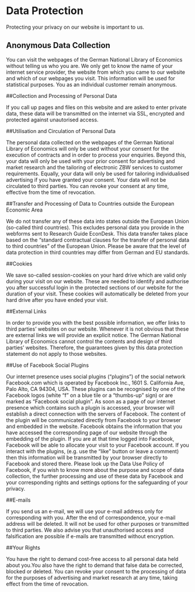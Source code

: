 # Data Protection

Protecting your privacy on our website is important to us.

## Anonymous Data Collection

You can visit the webpages of the German National Library of Economics without telling us who you are. We only get to know the name of your internet service provider, the website from which you came to our website and which of our webpages you visit. This information will be used for statistical purposes. You as an individual customer remain anonymous.

##Collection and Processing of Personal Data

If you call up pages and files on this website and are asked to enter private data, these data will be transmitted on the internet via SSL, encrypted and protected against unautorised access.

##Utilisation and Circulation of Personal Data

The personal data collected on the webpages of the German National Library of Economics will only be used without your consent for the execution of contracts and in order to process your enquiries. Beyond this, your data will only be used with your prior consent for advertising and market research and the tailoring of electronic ZBW services to customer requirements. Equally, your data will only be used for tailoring individualised advertising if you have granted your consent. Your data will not be circulated to third parties. You can revoke your consent at any time, effective from the time of revocation.

##Transfer and Processing of Data to Countries outside the European Economic Area

We do not transfer any of these data into states outside the European Union (so-called third countries). This excludes personal data you provide in the webforms sent to Research Guide EconDesk. This data transfer takes place based on the “standard contractual clauses for the transfer of personal data to third countries” of the European Union. Please be aware that the level of data protection in third countries may differ from German and EU standards.

##Cookies

We save so-called session-cookies on your hard drive which are valid only during your visit on our website. These are needed to identify and authorise you after successful login in the protected sections of our website for the duration of your visit. These cookies will automatically be deleted from your hard drive after you have ended your visit.

##External Links

In order to provide you with the best possible information, we offer links to third parties’ websites on our website. Whenever it is not obvious that these are external links we will provide an explicit notice. The German National Library of Economics cannot control the contents and design of third parties’ websites. Therefore, the guarantees given by this data protection statement do not apply to those websites.

##Use of Facebook Social Plugins

Our internet presence uses social plugins (“plugins”) of the social network Facebook.com which is operated by Facebook Inc., 1601 S. California Ave, Palo Alto, CA 94304, USA. These plugins can be recognised by one of the Facebook logos (white “f” on a blue tile or a “thumbs-up” sign) or are marked as “Facebook social plugin”. As soon as a page of our internet presence which contains such a plugin is accessed, your browser will establish a direct connection with the servers of Facebook. The content of the plugin will be communicated directly from Facebook to your browser and embedded in the website. Facebook obtains the information that you have accessed the corresponding page of our website through the embedding of the plugin. If you are at that time logged into Facebook, Facebook will be able to allocate your visit to your Facebook account. If you interact with the plugins, (e.g. use the “like” button or leave a comment) then this information will be transmitted by your browser directly to Facebook and stored there. Please look up the Data Use Policy of Facebook, if you wish to know more about the purpose and scope of data collection, the further processing and use of these data by Facebook and your corresponding rights and settings options for the safeguarding of your privacy.

##E-mails

If you send us an e-mail, we will use your e-mail address only for corresponding with you. After the end of correspondence, your e-mail address will be deleted. It will not be used for other purposes or transmitted to third parties. We also advise you that unauthorised access and falsification are possible if  e-mails are transmitted without encryption.

##Your Rights

You have the right to demand cost-free access to all personal data held about you.You also have the right to demand that false data be corrected, blocked or deleted. You can revoke your consent to the processing of data for the purposes of advertising and market research at any time, taking effect from the time of revocation.
